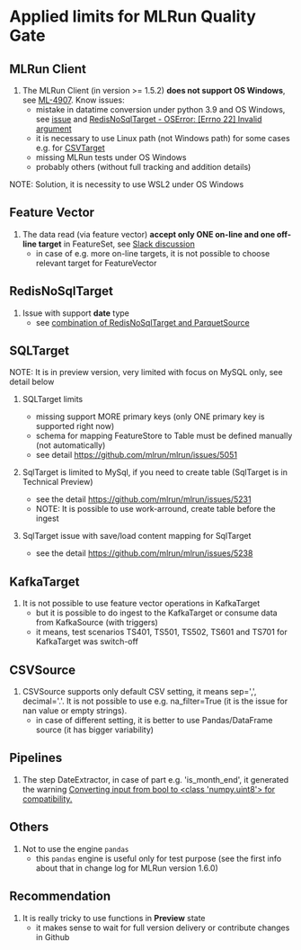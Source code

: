 # Applied limits for MLRun Quality Gate

## MLRun Client
1. The MLRun Client (in version >= 1.5.2) **does not support OS Windows**, 
see [ML-4907](https://docs.mlrun.org/en/latest/change-log/index.html#limitations). Know issues:
   - mistake in datatime conversion under python 3.9 and OS Windows,
   see [issue](https://stackoverflow.com/questions/77743056/python-oserror-errno-22-invalid-argument-for-datetime-timestamp)
   and [RedisNoSqlTarget - OSError: [Errno 22] Invalid argument](https://github.com/mlrun/mlrun/issues/4845)
   - it is necessary to use Linux path (not Windows path) for some cases
   e.g. for [CSVTarget](https://github.com/mlrun/mlrun/issues/5056)
   - missing MLRun tests under OS Windows
   - probably others (without full tracking and addition details)

NOTE: Solution, it is necessity to use WSL2 under OS Windows

## Feature Vector
1. The data read (via feature vector) **accept only ONE on-line and
   one off-line target** in FeatureSet, see [Slack discussion](https://mlopslive.slack.com/archives/C014XCMNY4Q/p1701025414893399?thread_ts=1701021926.280329&cid=C014XCMNY4Q)
   - in case of e.g. more on-line targets, it is not possible to choose 
   relevant target for FeatureVector  

## RedisNoSqlTarget

1. Issue with support **date** type
   - see [combination of RedisNoSqlTarget and ParquetSource](https://github.com/mlrun/mlrun/issues/5447)

## SQLTarget

NOTE: It is in preview version, very limited with focus on MySQL only, 
see detail below

1. SQLTarget limits
   - missing support MORE primary keys (only ONE primary key is supported right now)
   - schema for mapping FeatureStore to Table must be defined manually (not automatically)
   - see detail https://github.com/mlrun/mlrun/issues/5051

2. SqlTarget is limited to MySql, if you need to create table (SqlTarget is in
  Technical Preview)
    - see the detail https://github.com/mlrun/mlrun/issues/5231
    - NOTE: It is possible to use work-arround, create table before the ingest

3. SqlTarget issue with save/load content mapping for SqlTarget
   - see the detail https://github.com/mlrun/mlrun/issues/5238

## KafkaTarget

1. It is not possible to use feature vector operations in KafkaTarget
   - but it is possible to do ingest to the KafkaTarget or consume data from 
   KafkaSource (with triggers)
   - it means, test scenarios TS401, TS501, TS502, TS601 and TS701 for
   KafkaTarget was switch-off

## CSVSource

1. CSVSource supports only default CSV setting, it means sep=',', decimal='.'. It is not
   possible to use e.g. na_filter=True (it is the issue for nan value or empty strings). 
   - in case of different setting, it is better to use Pandas/DataFrame source
     (it has bigger variability)

## Pipelines

1. The step DateExtractor, in case of part e.g. 'is_month_end', it generated the warning 
[Converting input from bool to <class 'numpy.uint8'> for compatibility.](https://github.com/mlrun/mlrun/issues/5741)


## Others

1. Not to use the engine `pandas`
   - this `pandas` engine is useful only for test purpose (see the first 
   info about that in change log for MLRun version 1.6.0)

## Recommendation

1. It is really tricky to use functions in **Preview** state
   - it makes sense to wait for full version delivery or contribute changes in
   Github